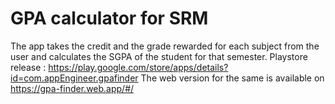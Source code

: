 # GPA calculator for SRM

The app takes the credit and the grade rewarded for each subject from the user and calculates the SGPA of the student for that semester.
Playstore release : https://play.google.com/store/apps/details?id=com.appEngineer.gpafinder
The web version for the same is available on https://gpa-finder.web.app/#/


